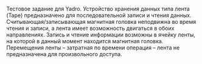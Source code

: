 Тестовое задание для Yadro.
Устройство хранения данных типа лента (Tape) предназначено для последовательной записи и
чтения данных. Считывающая/записывающая магнитная головка неподвижна во время чтения и
записи, а лента имеет возможность двигаться в обоих направлениях. Запись и чтение информации
возможны в ячейку ленты, на которой в данный момент находится магнитная головка.
Перемещения ленты – затратная по времени операция – лента не предназначена для
произвольного доступа.
